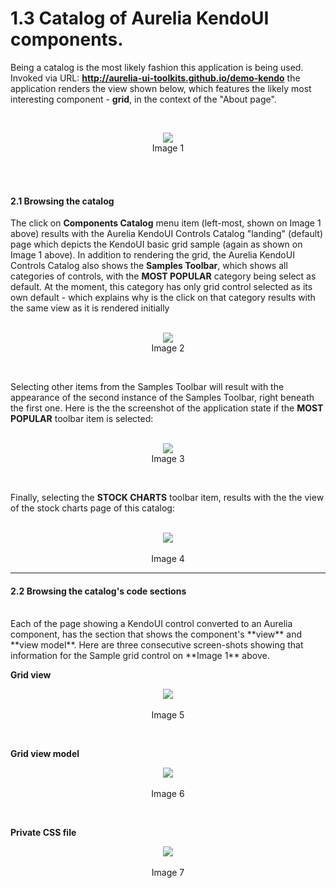 # 1.3 Catalog of Aurelia KendoUI components.
Being a catalog is the most likely fashion this application is being used. Invoked via URL: **<a href="http://aurelia-ui-toolkits.github.io/demo-kendo">http://aurelia-ui-toolkits.github.io/demo-kendo</a>** the application renders the view shown below, which features the likely most interesting component -  **grid**, in the context of the "About page".

<br>
<p align=center>
  <img src="https://cloud.githubusercontent.com/assets/2712405/13549299/6ba206ce-e2d0-11e5-96e6-a603553e31bd.png"></img>
<br>
  Image 1
</p>
<br>
<br>

#### 2.1 Browsing the catalog

The click on **Components Catalog** menu item (left-most, shown on Image 1 above) results with the Aurelia KendoUI Controls Catalog "landing" (default) page which depicts the KendoUI basic grid sample (again as shown on Image 1 above). In addition to rendering the grid, the Aurelia KendoUI Controls Catalog also shows the **Samples Toolbar**, which shows all categories of controls, with the **MOST POPULAR** category being select as default. At the moment, this category has only grid control selected as its own default - which explains why is the click on that category results with the same view as it is rendered initially
<br>
<br>
<p align=center>
  <img src="https://cloud.githubusercontent.com/assets/2712405/13230848/0af301f2-d975-11e5-8421-8d4488a130b6.png"></img>
<br>
  Image 2
</p>

<br>

Selecting other items from the Samples Toolbar will result with the appearance of the second instance of the Samples Toolbar, right beneath the first one. Here is the the screenshot of the application state if the **MOST POPULAR** toolbar item is selected:
<br>
<br>

<p align=center>
  <img src="https://cloud.githubusercontent.com/assets/2712405/13231064/ff2f3d44-d975-11e5-84e2-69a2bbfebee0.png"></img>
 <br>
Image 3
</p>

<br>

Finally, selecting the **STOCK CHARTS** toolbar item, results with the the view of the stock charts page of this catalog:
<br>
<br>

<p align=center>
  <img src="https://cloud.githubusercontent.com/assets/2712405/13233828/9b9c51d2-d983-11e5-8818-c50d27cad9ff.png"></img>
 <br><br>
Image 4
</p>

* * *
#### 2.2 Browsing the catalog's code sections
<br>
Each of the page showing a KendoUI control converted to an Aurelia component, has the section that shows the component's **view** and **view model**. Here are three consecutive screen-shots showing that information for the Sample grid control on **Image 1** above.
<br>

**Grid view**

<p align=center>
  <img src="https://cloud.githubusercontent.com/assets/2712405/13233914/247a9626-d984-11e5-9353-9ce69a19a114.png"></img>
 <br><br>
Image 5
</p>
<br>

**Grid view model**

<p align=center>
  <img src="https://cloud.githubusercontent.com/assets/2712405/13233950/48312120-d984-11e5-9fa6-16534a368d02.png"></img>
 <br><br>
Image 6
</p>
<br>

**Private CSS file**

<p align=center>
  <img src="https://cloud.githubusercontent.com/assets/2712405/13233984/6ad606c8-d984-11e5-9a19-606cca7a1610.png"></img>
 <br><br>
Image 7
</p>

